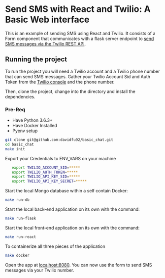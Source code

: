 
# Send SMS with React and Twilio: A Basic Web interface

This is an example of sending SMS using React and Twilio. It consists of a Form component that communicates with a flask server endpoint to [send SMS messages via the Twilio REST API](https://www.twilio.com/docs/sms/send-messages).


## Running the project

To run the project you will need a Twilio account and a Twilio phone number that can send SMS messages. Gather your Twilio Account Sid and Auth Token from the [Twilio console](https://www.twilio.com/console) and the phone number.

Then, clone the project, change into the directory and install the dependencies.


### Pre-Req
- Have Python 3.6.3+
- Have Docker Installed
- Pyenv setup

```bash
git clone git@github.com:davidfu92/basic_chat.git
cd basic_chat
make init
```

Export your Credentials to ENV_VARS on your machine 

```bash
   export TWILIO_ACCOUNT_SID=*****
   export TWILIO_AUTH_TOKEN=*****
   export TWILIO_API_KEY_SID=*****
   export TWILIO_API_KEY_SECRET=*****
```

Start the local Mongo database within a self contain Docker:

```bash
make run-db
```

Start the local back-end application on its own with the command:

```bash
make run-flask
```

Start the local front-end application on its own with the command:

```bash
make run-react
```

To containerize all three pieces of the application

```bash
make docker
```

Open the app at [localhost:8080](http://localhost:8080). You can now use the form to send SMS messages via your Twilio number.